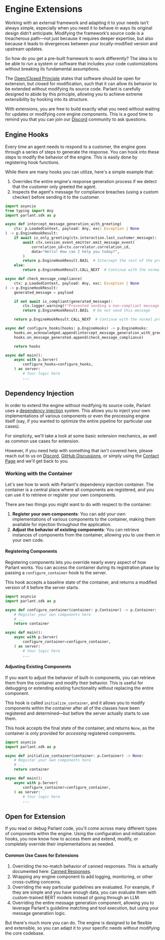 # Engine Extensions

Working with an external framework and adapting it to your needs isn’t always simple, especially when you need it to behave in ways its original design didn’t anticipate.
Modifying the framework’s source code is a treacherous path—not just because it requires deeper expertise, but also because it leads to divergences between your locally-modified version and upstream updates.

So how do you get a pre-built framework to work differently? The idea is to be able to run a system or software that includes your code customizations without breaking its fundamental assumptions.

The [Open/Closed Principle](https://en.wikipedia.org/wiki/Open%E2%80%93closed_principle) states that software should be open for extension, but closed for modification, such that it can allow its behavior to be extended without modifying its source code. Parlant is carefully designed to abide by this principle, allowing you to achieve extreme extensibility by hooking into its structure.

With extensions, you are free to build exactly what you need without waiting for updates or modifying core engine components. This is a good time to remind you that you can join our [Discord](https://discord.gg/duxWqxKk6J) community to ask questions.

## Engine Hooks
Every time an agent needs to respond to a customer, the engine goes through a series of steps to generate the response. You can hook into these steps to modify the behavior of the engine. This is easily done by registering hook functions.

While there are many hooks you can utilize, here's a simple example that:
1. Overrides the entire engine's response generation process if we detect that the customer only greeted the agent.
1. Inspects the agent's message for compliance breaches (using a custom checker) before sending it to the customer.

```python
import asyncio
from typing import Any
import parlant.sdk as p

async def intercept_message_generation_with_greeting(
    ctx: p.LoadedContext, payload: Any, exc: Exception | None
) -> p.EngineHookResult:
    if await is_only_greeting(ctx.interaction.last_customer_message):
        await ctx.session_event_emitter.emit_message_event(
            correlation_id=ctx.correlator.correlation_id,
            data="Hello! How can I help you today?",
        )
        return p.EngineHookResult.BAIL  # Intercept the rest of the process
    else:
        return p.EngineHookResult.CALL_NEXT  # Continue with the normal process

async def check_message_compliance(
    ctx: p.LoadedContext, payload: Any, exc: Exception | None
) -> p.EngineHookResult:
    generated_message = payload

    if not await is_compliant(generated_message):
        ctx.logger.warning(f"Prevented sending a non-compliant message: '{generated_message}'.")
        return p.EngineHookResult.BAIL  # Do not send this message

    return p.EngineHookResult.CALL_NEXT  # Continue with the normal process

async def configure_hooks(hooks: p.EngineHooks) -> p.EngineHooks:
    hooks.on_acknowledged.append(intercept_message_generation_with_greeting)
    hooks.on_message_generated.append(check_message_compliance)

    return hooks

async def main():
    async with p.Server(
        configure_hooks=configure_hooks,
    ) as server:
        # Your logic here
        ...
```

## Dependency Injection
In order to extend the engine without modifying its source code, Parlant uses a [dependency injection](https://en.wikipedia.org/wiki/Dependency_injection) system. This allows you to inject your own implementations of various components or even the processing engine itself (say, if you wanted to optimize the entire pipeline for particular use cases).

For simplicity, we'll take a look at some basic extension mechanics, as well as common use cases for extension.

However, if you need help with something that isn't covered here, please reach out to us on [Discord](https://discord.gg/duxWqxKk6J), [GitHub Discussions](https://github.com/emcie-co/parlant/discussions), or simply using the [Contact Page](https://parlant.io/contact) and we'll get back to you.

### Working with the Container
Let's see how to work with Parlant's dependency injection container. The container is a central place where all components are registered, and you can use it to retrieve or register your own components.

There are two things you might want to do with respect to the container:

1. **Register your own components**: You can add your own implementations of various components to the container, making them available for injection throughout the application.
1. **Adjust the behavior of existing components**: You can retrieve instances of components from the container, allowing you to use them in your own code.

#### Registering Components
Registering components lets you override nearly every aspect of how Parlant works. You can access the container during its registration phase by passing a `configure_container` hook to the server.

This hook accepts a baseline state of the container, and returns a modified version of it before the server starts.

```python
import asyncio
import parlant.sdk as p

async def configure_container(container: p.Container) -> p.Container:
    # Register your own components here
    # ...
    return container

async def main():
    async with p.Server(
        configure_container=configure_container,
    ) as server:
        # Your logic here
        ...
```

#### Adjusting Existing Components
If you want to adjust the behavior of built-in components, you can retrieve them from the container and modify their behavior. This is useful for debugging or extending existing functionality without replacing the entire component.

This hook is called `initialize_container`, and it allows you to modify components within the container after all of the classes have been registered and determined—but before the server actually starts to use them.

This hook accepts the final state of the container, and returns `None`, as the container is only provided for _accessing_ registered components.

```python
import asyncio
import parlant.sdk as p

async def initialize_container(container: p.Container) -> None:
    # Register your own components here
    # ...
    return container

async def main():
    async with p.Server(
        configure_container=configure_container,
    ) as server:
        # Your logic here
        ...
```

## Open for Extension
If you read or debug Parlant code, you'll come across many different types of components within the engine. Using the configuration and initialization hooks, you now know how to access them and extend, modify, or completely override their implementations as needed.

#### Common Use Cases for Extensions

1. Overriding the no-match behavior of canned responses. This is actually documented here: [Canned Responses](https://parlant.io/docs/concepts/customization/canned-responses#no-match-responses).
1. Wrapping any engine component to add logging, monitoring, or other cross-cutting concerns.
1. Overriding the way particular guidelines are evaluated. For example, if they are simple and you have enough data, you can evaluate them with custom-trained BERT models instead of going through an LLM.
1. Overriding the entire message generation component, allowing you to leverage Parlant's guideline matching and tool execution, but using your message generation logic.

But there's much more you can do. The engine is designed to be flexible and extensible, so you can adapt it to your specific needs without modifying the core codebase.
